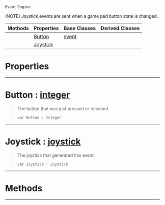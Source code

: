  `Event` `Engine`



(NOTE) Joystick events are sent when a game pad button state is changed.

|Methods|Properties|Base Classes|Derived Classes|
|---|---|---|---|
| |[ Button](https://github.com/PlasmaEngine/PlasmaDocs/blob/master/code_reference/class_reference/joystickevent.markdown#button-plasma-engine-docum)|[event](https://github.com/PlasmaEngine/PlasmaDocs/blob/master/code_reference/class_reference/event.markdown)| |
| |[ Joystick](https://github.com/PlasmaEngine/PlasmaDocs/blob/master/code_reference/class_reference/joystickevent.markdown#joystick-plasma-engine-doc)| | |


 #  Properties


---  
 #  Button : [integer](https://github.com/PlasmaEngine/PlasmaDocs/blob/master/code_reference/lightning_base_types/integer.markdown)

> The button that was just pressed or released.
> ``` lang=cpp, name=Lightning
> var Button : Integer


---  
 #  Joystick : [joystick](https://github.com/PlasmaEngine/PlasmaDocs/blob/master/code_reference/class_reference/joystick.markdown)

> The joystick that generated this event.
> ``` lang=cpp, name=Lightning
> var Joystick : Joystick


---  
 #  Methods


---  
 

 